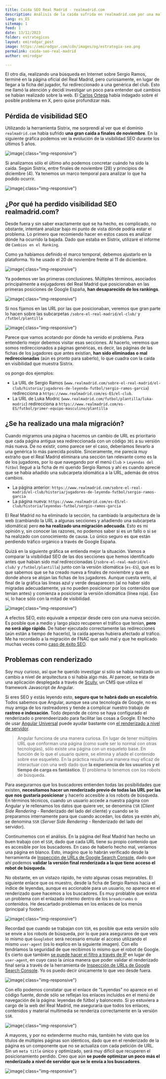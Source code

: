 ```yaml
---
title: Caída SEO Real Madrid - realmadrid.com
description: Análisis de la caída sufrida en realmadrid.com por una mala migración web
lang: es_ES
sitemap: 1
feed: 1
date: 13/12/2023
folder: estrategicos
layout: emirodgar_post
image: https://emirodgar.com/cdn/images/og/estrategia-seo.png
permalink: caida-seo-real-madrid
author: emirodgar

---
```


El otro día, realizando una búsqueda en Internet sobre Sergio Ramos, terminé en la página oficial del Real Madrid, pero curiosamente, en lugar de llegar a la ficha del jugador, fui redireccionado a una genérica del club. Esto me llamó la atención y decidí investigar un poco para entender qué cambios se habían realizado sobre la web. El [Carlos Ortega](https://twitter.com/carlos_darko/status/1734591915499110881) había indagado sobre el posible problema en X, pero quise profundizar más.

## Pérdida de visibilidad SEO

Utilizando la herramienta Sistrix, me sorprendí al ver que el dominio `realmadrid.com` había sufrido **una gran caída a finales de noviembre**.
En la siguiente gráfica podemos ver la evolución de la visibilidad SEO durante los últimos 5 años.

![image](https://github.com/Emirodgar/w-emirodgar-com/assets/4302127/a72ad024-54df-47c1-b625-f695d8cb7f65){:class="img-responsive"}

Si analizamos sólo el último año podemos concretar cuándo ha sido la caída. Según Sistrix, entre finales de noviembre (28) y principios de diciembre (4). Ya tenemos un marco temporal para analizar lo que ha podido ocurrir.

![image](https://github.com/Emirodgar/w-emirodgar-com/assets/4302127/d11ea1bf-2943-4fbe-8df2-3515a1d30e11){:class="img-responsive"}

## ¿Por qué ha perdido visibilidad SEO realmadrid.com?

Desde fuera y sin saber exactamente qué se ha hecho, es complicado, no obstante, intentaré analizar bajo mi punto de vista dónde podría estar el problema.
Lo primero que recomiendo hacer en estos casos es analizar dónde ha ocurrido la bajada. Dado que estaba en Sistrix, utilizaré el informe de `Cambios en el Ranking`. 

Como ya habíamos definido el marco temporal, debemos ajustarlo en la plataforma. Yo he usado el 20 de noviembre frente al 11 de diciembre.

![image](https://github.com/Emirodgar/w-emirodgar-com/assets/4302127/aac7da75-37ba-42af-ac19-f506f32f01e5){:class="img-responsive"}

Ya podemos ver las primeras conclusiones. Múltiples términos, asociados principalmente a exjugadores del Real Madrid que posicionaban en las primeras posiciones de Google España, **han desaparecido de los rankings**.

![image](https://github.com/Emirodgar/w-emirodgar-com/assets/4302127/91c813a8-1119-423e-8456-e4977cb2be1b){:class="img-responsive"}

Si nos fijamos en las URL por las que posicionaban, veremos que gran parte lo hacen sobre las subcarpetas `/sobre-el-real-madrid/el-club/` y `/futbol/plantilla`

![image](https://github.com/Emirodgar/w-emirodgar-com/assets/4302127/fa053062-8e3c-4f06-9c5a-f5b692f872d4){:class="img-responsive"}

Parece que vamos acotando por dónde ha venido el problema. Para entenderlo mejor debemos visitar esas secciones. Al hacerlo, veremos que somos redireccionados a páginas genéricas, es decir, las páginas de las fichas de los jugadores que antes existían, **han sido eliminadas o mal redireccionadas** (aún es pronto para saberlo), lo que cuadra con la caída en visibilidad que muestra Sistrix.

os pongo dos ejemplos:

- La URL de Sergio Ramos (`www.realmadrid.com/sobre-el-real-madrid/el-club/historia/jugadores-de-leyenda-futbol/sergio-ramos-garcia`) redirecciona a `https://www.realmadrid.com/es-ES/el-club`.
- La URL de Luka Modric (`www.realmadrid.com/futbol/plantilla/luka-modric`) redirecciona a `https://www.realmadrid.com/es-ES/futbol/primer-equipo-masculino/plantilla`

## ¿Se ha realizado una mala migración?

Cuando migramos una página o hacemos un cambio de URL es prioritario que cada página antigua sea redireccionada con un código `301` a su versión más nueva. De no existir, como parece ser el caso, deberíamos llevarlo a una genérica lo más parecida posible.
Sinceramente, me parecía muy extraño que el Real Madrid eliminara una sección tan relevante como es la de los jugadores, por lo que navegando por el menú `Club` > `Leyendas del fútbol` llegué a la ficha de mi querido Sergio Ramos y ahí es cuando aprecié que se había añadido una subcarpeta idiomática a la URL, además de otros cambios.

- La página anterior: `https://www.realmadrid.com/sobre-el-real-madrid/el-club/historia/jugadores-de-leyenda-futbol/sergio-ramos-garcia`
- La página nueva: `https://www.realmadrid.com/es-ES/el-club/historia/leyendas-futbol/sergio-ramos-garcia`

El Real Madrid no ha eliminado la sección, ha cambiado la arquitectura de la web (cambiando la URL a algunas secciones y añadiendo una subcarpeta idiomática) pero **no ha realizado una migración adecuada**.
Esto es mi opinión y, sin conocer las razones, no podemos saber si es un fallo o si se ha realizado con conocimiento de causa. Lo único seguro es que están perdiendo tráfico orgánico a través de Google España.

Quizá en la siguiente gráfica se entienda mejor la situación.
Vamos a comparar la visibilidad SEO de las dos secciones que hemos identificado antes que habían sido mal redireccionadas (`/sobre-el-real-madrid/el-club/` y `/futbol/plantilla`) junto con la versión idiomática (`es-ES`), que es lo que sabemos que se ha creado nueva a finales de noviembre y que es donde ahora se alojan las fichas de los jugadores. Aunque cuesta verlo, al final de la gráfica las líneas azul y verde desaparecen (al no haber sido migradas adecuadamente, ya no pueden posicionar por los contenidos que tenían antes) y comienza a posicionar la versión idiomática (línea roja). Eso sí, lo hace sólo con la mitad de visibilidad.

![image](https://github.com/Emirodgar/w-emirodgar-com/assets/4302127/33f26348-097f-4ca6-991d-8d0ca8cb31ad){:class="img-responsive"}

A efectos SEO, esto equivale a empezar desde cero con una nueva sección. Es posible que a medio y largo plazo recuperen el tráfico que tenían, **pero no será algo rápido**. De haber ejecutado correctamente las redirecciones (aún están a tiempo de hacerlo), la caída apenas hubiera afectado al tráfico. Me ha recordado a la migración de FNAC que salió mal y que he explicado muchas veces como [caso de éxito SEO](https://emirodgar.com/casos-exito-seo#ecommerce).

## Problemas con renderizado

Soy muy curioso, así que he querido investigar si sólo se había realizado un cambio a nivel de arquitectura o si había algo más.
Al parecer, se trata de una aplicación desplegada a través de [Scully](https://scully.io/), un CMS que utiliza el framework Javascript de Angular. 

Si eres SEO y estás leyendo esto, **seguro que te habrá dado un escalofrío**. Todos sabemos que Angular, aunque sea una tecnología de Google, no es muy amiga de los rastreadores y tiende a complicar nuestro trabajo de **rastreo e indexación**. Todo depende de cómo se haya configurado el renderizado o prerendeerizado para facilitar las cosas a Google. El hecho de usar [Angular Universal](https://blog.angular-university.io/angular-universal/) puede ayudar bastante con [el renderizado a nivel de servidor](https://angular.io/guide/ssr).

> Angular funciona de una manera curiosa. En lugar de tener múltiples URL que conforman una página (como suele ser lo normal con otras tecnologías), sólo existe una página con un esqueleto base. En función de lo que el usuario quiere, se elimina y añade el contenido sobre ese esqueleto. En la práctica resulta una manera muy eficaz de interactuar con una web dado que **la experiencia de los usuarios y el tiempo de carga es fantástico**. El problema lo tenemos con los robots de búsqueda.

Para asegurarnos que los buscadores entienden todas las posibilidades que existen, **necesitamos hacer un renderizado previo de todas las URL por las que nos gustaría posicionar** y hacerlo accesible a los robots de búsqueda. En términos técnicos, cuando un usuario accede a nuestra página con Angular y le rellenamos los datos que quiere ver, se denomina `CSR` (*Client Side Rendering* - Renderizado del lado del cliente) y cuando se lo preparamos internamente para que cuando accedan, los datos ya estén ahí, se denomina `SSR` (*Server Side Rendering* - Renderizado del lado del servidor).

Continumemos con el análisis. En la página del Real Madrid han hecho un buen trabajo con el `SSR`, dado que cada URL tiene su propio contenido que es accesible por los buscadores. En caso de haberlo hecho mal, veríamos una página en blanco. Esto, imagino que lo habrán verificado desde la herramienta de [Inspección de URLs de Google Search Console](https://support.google.com/webmasters/answer/9012289?hl=es), dado que ahí podemos **validar la versión final renderizada a la que tiene acceso el robot de búsqueda**.

No obstante, en un vistazo rápido, he visto algunas cosas mejorables.
El siguiente enlace que os muestro, desde la ficha de Sergio Ramos hacia el índice de leyendas, aunque es accionable para un usuario, no aparece en el renderizado quee hacemos a los buscadores. Es muy problable que exista un problema con el enlazado interno dentro de los `breadcrumbs` o contenidos. He descartado problemas en los enlaces de los menús (principal y footer). 

![image](https://github.com/Emirodgar/w-emirodgar-com/assets/4302127/46bbab9a-8e3b-4048-813a-6bf026fbfbfb){:class="img-responsive"}

Recordad que cuando se trabajan con `SSR`, es posible que esta versión sólo se envíe a los robots de búsqueda, por lo que para aseguraros de que veis lo mismo que `Googlebot` será necesario emular el acceso utilizando el mismo `user-agent` (os lo explico en la siguiente imagen). Con ello tendríamos la seguridad de que recibimos lo mismo que el robot de Google. Es cierto que también [se puede hacer el filtro a través de IP](https://emirodgar.com/detectar-googlebot) en lugar de `user-agent`, en cuyo caso la única manera que poder validar el renderizado final sería a través de la herramienta de [Inspección de URLs de Google Search Console](https://support.google.com/webmasters/answer/9012289?hl=es). Yo os puedo decir únicamente lo que veo desde fuera.

![image](https://github.com/Emirodgar/w-emirodgar-com/assets/4302127/4aa1a2b2-af13-4ac2-a9ce-e406d989b047){:class="img-responsive"}

Con ello podemos constatar que el enlace de "Leyendas" no aparece en el código fuente, donde sólo se reflejan los enlaces incluidos en el menú de navegación de la página: leyendas de fútbol y baloncesto. Si yo estuviera a cargo de la web del Real Madrid, me aseguraría que todos los enlaces, contenidos y material multimedia se renderiza correctamente en la versión `SSR`.

![image](https://github.com/Emirodgar/w-emirodgar-com/assets/4302127/7e404168-4bf2-4084-bb56-33e666a1d836){:class="img-responsive"}

A mayores, y por no extenderme mucho más, también he visto que los títulos de múltiples páginas son idénticos, dado que en el renderizado de la página es un componente que no se actualiza con cada petición de URL. Sin un `meta title` único y optimizado, será muy difícil que recuperen el posicionamiento perdido. Creo que aún **se puede optimizar un poco más el renderizado a nivel de servidor que se le envía a los buscadores**.

![image](https://github.com/Emirodgar/w-emirodgar-com/assets/4302127/67a48584-0368-4381-8ede-43b04573f48d){:class="img-responsive"}






